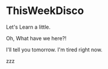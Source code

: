 # ThisWeekDisco
Let's Learn a little. 


Oh, What have we here?!


I'll tell you tomorrow. I'm tired right now. 

zzz